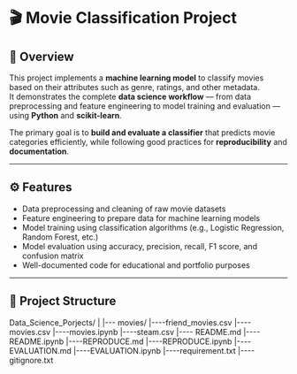 # 🎬 Movie Classification Project

## 📖 Overview
This project implements a **machine learning model** to classify movies based on their attributes such as genre, ratings, and other metadata.  
It demonstrates the complete **data science workflow** — from data preprocessing and feature engineering to model training and evaluation — using **Python** and **scikit-learn**.

The primary goal is to **build and evaluate a classifier** that predicts movie categories efficiently, while following good practices for **reproducibility** and **documentation**.

---

## ⚙️ Features
- Data preprocessing and cleaning of raw movie datasets  
- Feature engineering to prepare data for machine learning models  
- Model training using classification algorithms (e.g., Logistic Regression, Random Forest, etc.)  
- Model evaluation using accuracy, precision, recall, F1 score, and confusion matrix  
- Well-documented code for educational and portfolio purposes  

---

## 🧩 Project Structure

Data_Science_Porjects/
|
  |--- movies/
    |----friend_movies.csv
    |----movies.csv
    |----movies.ipynb
    |----steam.csv
    |---- README.md
    |---- README.ipynb
    |----REPRODUCE.md
    |----REPRODUCE.ipynb
    |----EVALUATION.md
    |----EVALUATION.ipynb
    |----requirement.txt
    |----gitignore.txt

```python

```


```python

```
